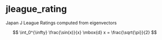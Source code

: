 # jleague_rating
Japan J League Ratings computed from eigenvectors

$$
\int_0^{\infty} \frac{\sin(x)}{x} \mbox{d} x = \frac{\sqrt{\pi}}{2}
$$
